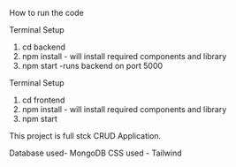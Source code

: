 How to run the code

Terminal Setup
1. cd backend
2. npm install - will install required components and library
3. npm start -runs backend on port 5000

Terminal Setup
1. cd frontend
2. npm install - will install required components and library
3. npm start

This project is full stck CRUD Application.

Database used- MongoDB 
CSS used - Tailwind

